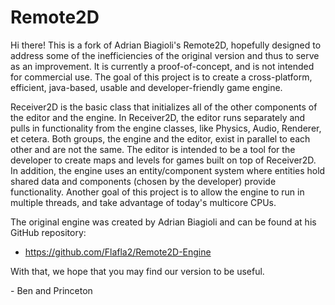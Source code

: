 Remote2D
========

Hi there! This is a fork of Adrian Biagioli's Remote2D, hopefully designed to address some of the inefficiencies of the original version and thus to serve as an improvement. It is currently a proof-of-concept, and is not intended for commercial use. The goal of this project is to create a cross-platform, efficient, java-based, usable and developer-friendly game engine.

Receiver2D is the basic class that initializes all of the other components of the editor and the engine. In Receiver2D, the editor runs separately and pulls in functionality from the engine classes, like Physics, Audio, Renderer, et cetera. Both groups, the engine and the editor, exist in parallel to each other and are not the same. The editor is intended to be a tool for the developer to create maps and levels for games built on top of Receiver2D. In addition, the engine uses an entity/component system where entities hold shared data and components (chosen by the developer) provide functionality. Another goal of this project is to allow the engine to run in multiple threads, and take advantage of today's multicore CPUs.

The original engine was created by Adrian Biagioli and can be found at his GitHub repository:
- https://github.com/Flafla2/Remote2D-Engine

With that, we hope that you may find our version to be useful.

\- Ben and Princeton
